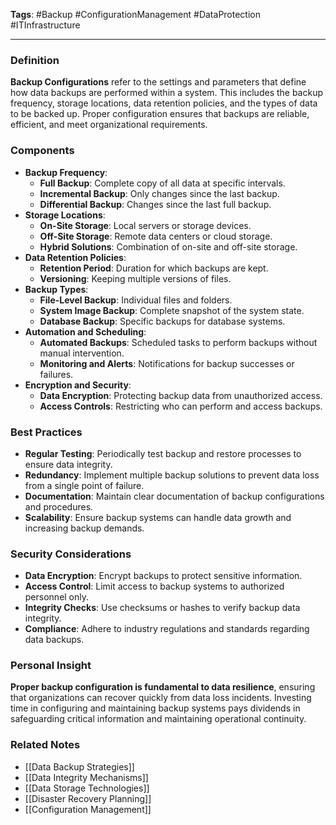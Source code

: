 **Tags**: #Backup #ConfigurationManagement #DataProtection #ITInfrastructure

---

### Definition

**Backup Configurations** refer to the settings and parameters that define how data backups are performed within a system. This includes the backup frequency, storage locations, data retention policies, and the types of data to be backed up. Proper configuration ensures that backups are reliable, efficient, and meet organizational requirements.

### Components

- **Backup Frequency**:
    - **Full Backup**: Complete copy of all data at specific intervals.
    - **Incremental Backup**: Only changes since the last backup.
    - **Differential Backup**: Changes since the last full backup.
- **Storage Locations**:
    - **On-Site Storage**: Local servers or storage devices.
    - **Off-Site Storage**: Remote data centers or cloud storage.
    - **Hybrid Solutions**: Combination of on-site and off-site storage.
- **Data Retention Policies**:
    - **Retention Period**: Duration for which backups are kept.
    - **Versioning**: Keeping multiple versions of files.
- **Backup Types**:
    - **File-Level Backup**: Individual files and folders.
    - **System Image Backup**: Complete snapshot of the system state.
    - **Database Backup**: Specific backups for database systems.
- **Automation and Scheduling**:
    - **Automated Backups**: Scheduled tasks to perform backups without manual intervention.
    - **Monitoring and Alerts**: Notifications for backup successes or failures.
- **Encryption and Security**:
    - **Data Encryption**: Protecting backup data from unauthorized access.
    - **Access Controls**: Restricting who can perform and access backups.

### Best Practices

- **Regular Testing**: Periodically test backup and restore processes to ensure data integrity.
- **Redundancy**: Implement multiple backup solutions to prevent data loss from a single point of failure.
- **Documentation**: Maintain clear documentation of backup configurations and procedures.
- **Scalability**: Ensure backup systems can handle data growth and increasing backup demands.

### Security Considerations

- **Data Encryption**: Encrypt backups to protect sensitive information.
- **Access Control**: Limit access to backup systems to authorized personnel only.
- **Integrity Checks**: Use checksums or hashes to verify backup data integrity.
- **Compliance**: Adhere to industry regulations and standards regarding data backups.

### Personal Insight

**Proper backup configuration is fundamental to data resilience**, ensuring that organizations can recover quickly from data loss incidents. Investing time in configuring and maintaining backup systems pays dividends in safeguarding critical information and maintaining operational continuity.

### Related Notes

- [[Data Backup Strategies]]
- [[Data Integrity Mechanisms]]
- [[Data Storage Technologies]]
- [[Disaster Recovery Planning]]
- [[Configuration Management]]